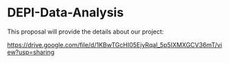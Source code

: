 # DEPI-Data-Analysis

This proposal will provide the details about our project:


https://drive.google.com/file/d/1KBwTGcHI05EjyRqal_5p5IXMXGCV36mT/view?usp=sharing
